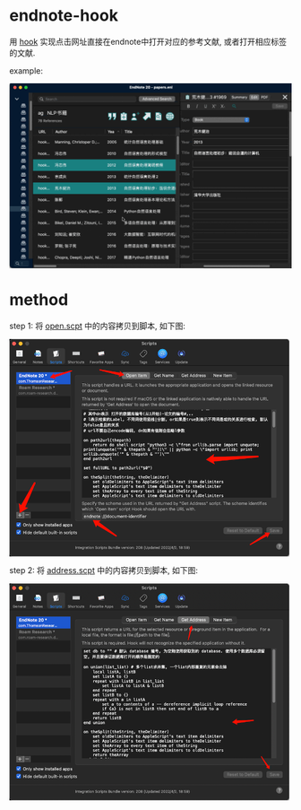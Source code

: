 # endnote-hook

用 [hook](https://hookproductivity.com) 实现点击网址直接在endnote中打开对应的参考文献, 或者打开相应标签的文献.

example: 

<img src="endnote-hook.gif" width = "700" alt="" align=center />

# method

step 1: 将 [open.scpt](open.scpt) 中的内容拷贝到脚本, 如下图:

<img src="1.png" width = "500" alt="" align=center />

step 2: 将 [address.scpt](address.scpt) 中的内容拷贝到脚本, 如下图:

<img src="2.png" width = "500" alt="" align=center />

